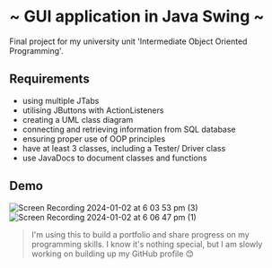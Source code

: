 # ~ GUI application in Java Swing ~
Final project for my university unit 'Intermediate Object Oriented Programming'. 

## Requirements
  - using multiple JTabs
  - utilising JButtons with ActionListeners
  - creating a UML class diagram
  - connecting and retrieving information from SQL database
  - ensuring proper use of OOP principles
  - have at least 3 classes, including a Tester/ Driver class
  - use JavaDocs to document classes and functions


## Demo
![Screen Recording 2024-01-02 at 6 03 53 pm (3)](https://github.com/MaccaMore/Coffee-Shop-Order-Processing/assets/126552741/df4f109f-e6cf-4e4c-8da5-f53aa06b4e4c)
![Screen Recording 2024-01-02 at 6 06 47 pm (1)](https://github.com/MaccaMore/Coffee-Shop-Order-Processing/assets/126552741/4c315719-6919-42ac-bc1b-98fdd650f8a3)



>I'm using this to build a portfolio and share progress on my programming skills. I know it's nothing special, but I am slowly working on building up my GitHub profile 😊

